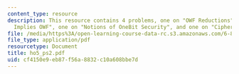 ```yaml
---
content_type: resource
description: This resource contains 4 problems, one on "OWF Reductions", one on "GM
  Implies OWF", one on "Notions of OneBit Security", and one on "Ciphertext Expansion".
file: /media/https%3A/open-learning-course-data-rc.s3.amazonaws.com/6-875-cryptography-and-cryptanalysis-spring-2005/cf4150e9eb87f56a8832c10a608bbe7d_ho5_ps2.pdf
file_type: application/pdf
resourcetype: Document
title: ho5_ps2.pdf
uid: cf4150e9-eb87-f56a-8832-c10a608bbe7d
---
```

